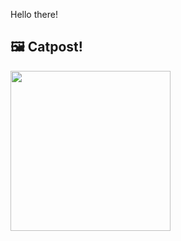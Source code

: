 Hello there!



## 🖼️ Catpost!

<sub>
    <img src="https://cdn2.thecatapi.com/images/20n.gif" height="256">
</sub>

